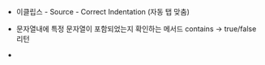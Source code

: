 + 이클립스 - Source - Correct Indentation (자동 탭 맞춤)

+ 문자열내에 특정 문자열이 포함되었는지 확인하는 메서드 contains -> true/false 리턴

+ 
